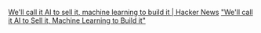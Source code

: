 
[We'll call it AI to sell it, machine learning to build it | Hacker News](https://news.ycombinator.com/item?id=37843595)
["We'll call it AI to Sell it, Machine Learning to Build it"](https://theaiunderwriter.substack.com/p/well-call-it-ai-to-sell-it-machine)
